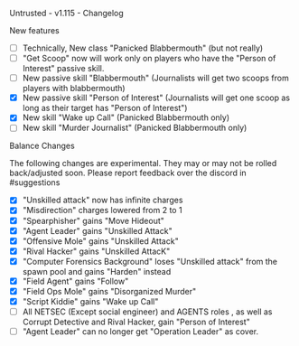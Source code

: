 Untrusted - v1.115 - Changelog

New features

- [ ] Technically, New class "Panicked Blabbermouth" (but not really)
- [ ] "Get Scoop" now will work only on players who have the "Person of Interest" passive skill.
- [ ] New passive skill "Blabbermouth" (Journalists will get two scoops from players with blabbermouth)
- [x] New passive skill "Person of Interest" (Journalists will get one scoop as long as their target has "Person of Interest")
- [x] New skill "Wake up Call" (Panicked Blabbermouth only)
- [ ] New skill "Murder Journalist" (Panicked Blabbermouth only)

Balance Changes

The following changes are experimental. They may or may not be rolled back/adjusted soon. Please report feedback over the discord in #suggestions

- [x] "Unskilled attack" now has infinite charges
- [x] "Misdirection" charges lowered from 2 to 1
- [x] "Spearphisher" gains "Move Hideout"
- [x] "Agent Leader" gains "Unskilled Attack"
- [x] "Offensive Mole" gains "Unskilled Attack"
- [x] "Rival Hacker" gains "Unskilled AttacK"
- [x] "Computer Forensics Background" loses "Unskilled attack" from the spawn pool and gains "Harden" instead
- [x] "Field Agent" gains "Follow"
- [x] "Field Ops Mole" gains "Disorganized Murder"
- [x] "Script Kiddie" gains "Wake up Call"
- [ ] All NETSEC (Except social engineer) and AGENTS roles , as well as Corrupt Detective and Rival Hacker, gain "Person of Interest"
- [ ] "Agent Leader" can no longer get "Operation Leader" as cover.
